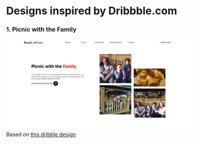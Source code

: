 # Designs inspired by Dribbble.com 


### 1. Picnic with the Family
![Screen-shot of Credit Card Payment UI](./finished-designs/blackdesk-landing-page.png)
Based on [this dribble design](https://dribbble.com/shots/14626776-blackdesk-Landing-page/attachments/6320245?mode=media)
